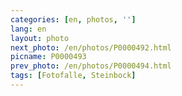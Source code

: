 ```yaml
---
categories: [en, photos, '']
lang: en
layout: photo
next_photo: /en/photos/P0000492.html
picname: P0000493
prev_photo: /en/photos/P0000494.html
tags: [Fotofalle, Steinbock]
---
```

